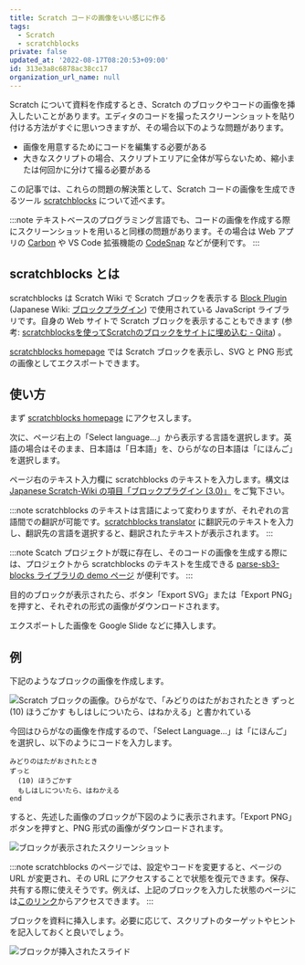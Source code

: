 ```yaml
---
title: Scratch コードの画像をいい感じに作る
tags:
  - Scratch
  - scratchblocks
private: false
updated_at: '2022-08-17T08:20:53+09:00'
id: 313e3a8c6878ac38cc17
organization_url_name: null
---
```

Scratch について資料を作成するとき、Scratch のブロックやコードの画像を挿入したいことがあります。エディタのコードを撮ったスクリーンショットを貼り付ける方法がすぐに思いつきますが、その場合以下のような問題があります。

- 画像を用意するためにコードを編集する必要がある
- 大きなスクリプトの場合、スクリプトエリアに全体が写らないため、縮小または何回かに分けて撮る必要がある

この記事では、これらの問題の解決策として、Scratch コードの画像を生成できるツール [scratchblocks](https://scratchblocks.github.io/) について述べます。

:::note
テキストベースのプログラミング言語でも、コードの画像を作成する際にスクリーンショットを用いると同様の問題があります。その場合は Web アプリの [Carbon](https://carbon.now.sh/) や VS Code 拡張機能の [CodeSnap](https://marketplace.visualstudio.com/items?itemName=adpyke.codesnap) などが便利です。
:::

## scratchblocks とは

scratchblocks は Scratch Wiki で Scratch ブロックを表示する [Block Plugin](https://en.scratch-wiki.info/wiki/Block_Plugin) (Japanese Wiki: [ブロックプラグイン](https://ja.scratch-wiki.info/wiki/%E3%83%96%E3%83%AD%E3%83%83%E3%82%AF%E3%83%97%E3%83%A9%E3%82%B0%E3%82%A4%E3%83%B3_%283.0%29)) で使用されている JavaScript ライブラリです。自身の Web サイトで Scratch ブロックを表示することもできます (参考: [scratchblocksを使ってScratchのブロックをサイトに埋め込む - Qiita](https://qiita.com/Poteto143/items/62325794d5de80f54385)) 。

[scratchblocks homepage](https://scratchblocks.github.io/) では Scratch ブロックを表示し、SVG と PNG 形式の画像としてエクスポートできます。

## 使い方

まず [scratchblocks homepage](https://scratchblocks.github.io/) にアクセスします。

次に、ページ右上の「Select language...」から表示する言語を選択します。英語の場合はそのまま、日本語は「日本語」を、ひらがなの日本語は「にほんご」を選択します。

ページ右のテキスト入力欄に scratchblocks のテキストを入力します。構文は [Japanese Scratch-Wiki の項目「ブロックプラグイン (3.0)」](https://ja.scratch-wiki.info/wiki/%E3%83%96%E3%83%AD%E3%83%83%E3%82%AF%E3%83%97%E3%83%A9%E3%82%B0%E3%82%A4%E3%83%B3_%283.0%29) をご覧下さい。

:::note
scratchblocks のテキストは言語によって変わりますが、それぞれの言語間での翻訳が可能です。[scratchblocks translator](https://scratchblocks.github.io/translator/) に翻訳元のテキストを入力し、翻訳先の言語を選択すると、翻訳されたテキストが表示されます。
:::

:::note
Scatch プロジェクトが既に存在し、そのコードの画像を生成する際には、プロジェクトから scratchblocks のテキストを生成できる [parse-sb3-blocks ライブラリの demo ページ](https://apple502j.github.io/parse-sb3-blocks/demo.html) が便利です。
:::


目的のブロックが表示されたら、ボタン「Export SVG」または「Export PNG」を押すと、それぞれの形式の画像がダウンロードされます。

エクスポートした画像を Google Slide などに挿入します。

## 例

下記のようなブロックの画像を作成します。

![Scratch ブロックの画像。ひらがなで、「みどりのはたがおされたとき ずっと (10) ほうごかす もしはしについたら、はねかえる」と書かれている](https://qiita-image-store.s3.ap-northeast-1.amazonaws.com/0/104663/84ff6346-01d4-5c94-7574-d8e42ed7d710.png)


今回はひらがなの画像を作成するので、「Select Language...」は「にほんご」を選択し、以下のようにコードを入力します。

```text:例
みどりのはたがおされたとき
ずっと
  (10) ほうごかす
  もしはしについたら、はねかえる
end
```

すると、先述した画像のブロックが下図のように表示されます。「Export PNG」ボタンを押すと、PNG 形式の画像がダウンロードされます。

![ブロックが表示されたスクリーンショット](https://qiita-image-store.s3.ap-northeast-1.amazonaws.com/0/104663/3222f6cc-0296-dc6d-9e35-fb50ad2b1e1f.png)

:::note
scratchblocks のページでは、設定やコードを変更すると、ページの URL が変更され、その URL にアクセスすることで状態を復元できます。保存、共有する際に使えそうです。例えば、上記のブロックを入力した状態のページには[このリンク](https://scratchblocks.github.io/#?style=scratch3&lang=ja_Hira&script=%E3%81%BF%E3%81%A9%E3%82%8A%E3%81%AE%E3%81%AF%E3%81%9F%E3%81%8C%E3%81%8A%E3%81%95%E3%82%8C%E3%81%9F%E3%81%A8%E3%81%8D%0A%E3%81%9A%E3%81%A3%E3%81%A8%0A%20%20(10)%20%E3%81%BB%E3%81%86%E3%81%94%E3%81%8B%E3%81%99%0A%20%20%E3%82%82%E3%81%97%E3%81%AF%E3%81%97%E3%81%AB%E3%81%A4%E3%81%84%E3%81%9F%E3%82%89%E3%80%81%E3%81%AF%E3%81%AD%E3%81%8B%E3%81%88%E3%82%8B%0Aend)からアクセスできます。
:::


ブロックを資料に挿入します。必要に応じて、スクリプトのターゲットやヒントを記入しておくと良いでしょう。

![ブロックが挿入されたスライド](https://qiita-image-store.s3.ap-northeast-1.amazonaws.com/0/104663/7d152b17-732e-38bb-c2c0-45f62b074221.png)




